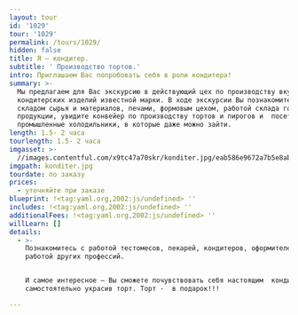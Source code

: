 ```yaml
---
layout: tour
id: '1029'
tour: '1029'
permalink: /tours/1029/
hidden: false
title: Я – кондитер.
subtitle: ' Производство тортов.'
intro: Приглашаем Вас попробовать себя в роли кондитера!
summary: >-
  Мы предлагаем для Вас экскурсию в действующий цех по производству вкуснейших
  кондитерских изделий известной марки. В ходе экскурсии Вы познакомитесь со
  складом сырья и материалов, печами, формовым цехом, работой склада готовой
  продукции, увидите конвейер по производству тортов и пирогов и  посетите
  промышленные холодильники, в которые даже можно зайти.
length: 1.5- 2 часа
tourlength: 1.5- 2 часа
imgasset: >-
  //images.contentful.com/x9tc47a70skr/konditer.jpg/eab586e9672a7b5e8ab328b2aa5bc662/konditer.jpg
imgpath: konditer.jpg
tourdate: по заказу
prices:
  - уточняйте при заказе
blueprint: !<tag:yaml.org,2002:js/undefined> ''
includes: !<tag:yaml.org,2002:js/undefined> ''
additionalFees: !<tag:yaml.org,2002:js/undefined> ''
willLearn: []
details:
  - >-
    Познакомитесь с работой тестомесов, пекарей, кондитеров, оформителей и
    работой других профессий.


    И самое интересное – Вы сможете почувствовать себя настоящим  кондитером,
    самостоятельно украсив торт. Торт -  в подарок!!!

---
```

